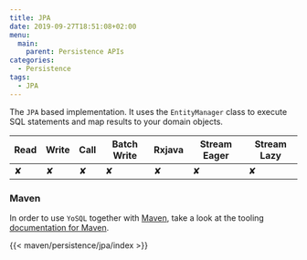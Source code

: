 ```yaml
---
title: JPA
date: 2019-09-27T18:51:08+02:00
menu:
  main:
    parent: Persistence APIs
categories:
  - Persistence
tags:
  - JPA
---
```


The `JPA` based implementation. It uses the `EntityManager` class to execute SQL statements and map results to your domain objects.

| Read | Write | Call | Batch Write | Rxjava | Stream Eager | Stream Lazy |
|------|-------|------|-------------|--------|--------------|-------------|
| ✘    | ✘     | ✘    | ✘           | ✘      | ✘            | ✘           |

### Maven

In order to use `YoSQL` together with [Maven](https://maven.apache.org/), take a look at the tooling [documentation
for Maven](/tooling/maven/).

{{< maven/persistence/jpa/index >}}
